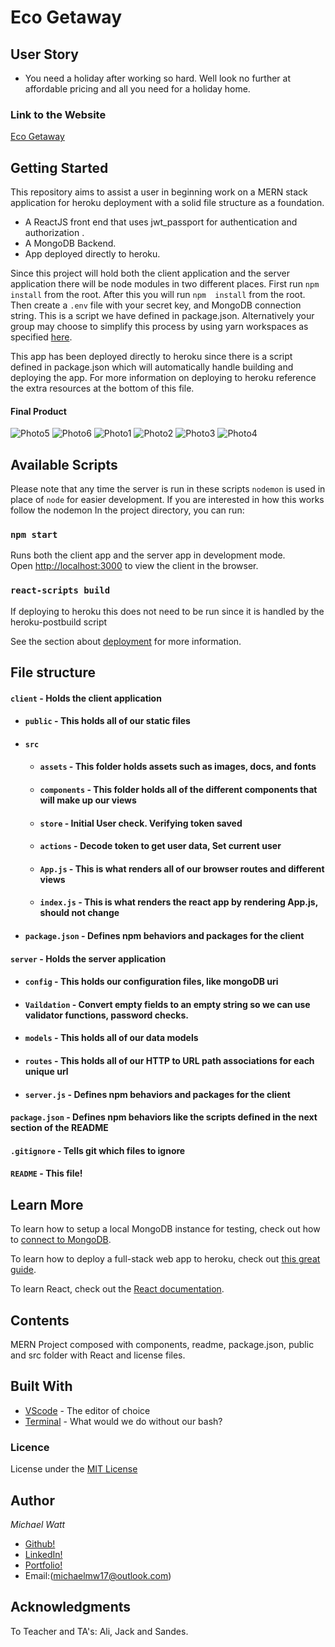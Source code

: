 # Eco Getaway

## User Story

- You need a holiday after working so hard. Well look no further at affordable pricing and all you need for a holiday home.

### Link to the Website

[Eco Getaway](https://eco-getaway.herokuapp.com/)


## Getting Started
This repository aims to assist a user in beginning work on a MERN stack application for heroku deployment with a solid file structure as a foundation. 

- A ReactJS front end that uses jwt_passport for authentication and authorization .
- A MongoDB Backend.
- App deployed directly to heroku.

Since this project will hold both the client application and the server application there will be node modules in two different places. First run `npm install` from the root. After this you will run `npm  install` from the root. Then create a `.env` file with your secret key, and MongoDB connection string. This is a script we have defined in package.json. Alternatively your group may choose to simplify this process by using yarn workspaces as specified [here](https://yarnpkg.com/lang/en/docs/workspaces/).

This app has been deployed directly to heroku since there is a script defined in package.json which will automatically handle building and deploying the app. For more information on deploying to heroku reference the extra resources at the bottom of this file.


#### Final Product

![Photo5](client/public/Images/Screen5.png)
![Photo6](client/public/Images/Screen6.png)
![Photo1](client/public/Images/Screen7.png)
![Photo2](client/public/Images/Screen2.png)
![Photo3](client/public/Images/Screen1.png)
![Photo4](client/public/Images/Screen3.png)


## Available Scripts

Please note that any time the server is run in these scripts `nodemon` is used in place of `node` for easier development. If you are interested in how this works follow the nodemon In the project directory, you can run:

### `npm start`

Runs both the client app and the server app in development mode.<br>
Open [http://localhost:3000](http://localhost:3000) to view the client in the browser.


### `react-scripts build`

If deploying to heroku this does not need to be run since it is handled by the heroku-postbuild script<br>

See the section about [deployment](https://facebook.github.io/create-react-app/docs/deployment) for more information.

## File structure
#### `client` - Holds the client application
- #### `public` - This holds all of our static files
- #### `src`
    - #### `assets` - This folder holds assets such as images, docs, and fonts
    - #### `components` - This folder holds all of the different components that will make up our views
    - #### `store` - Initial User check. Verifying token saved
    - #### `actions` - Decode token to get user data, Set current user
    - #### `App.js` - This is what renders all of our browser routes and different views
    - #### `index.js` - This is what renders the react app by rendering App.js, should not change
- #### `package.json` - Defines npm behaviors and packages for the client
#### `server` - Holds the server application
- #### `config` - This holds our configuration files, like mongoDB uri
- #### `Vaildation` - Convert empty fields to an empty string so we can use validator functions, password checks.
- #### `models` - This holds all of our data models
- #### `routes` - This holds all of our HTTP to URL path associations for each unique url
- #### `server.js` - Defines npm behaviors and packages for the client
#### `package.json` - Defines npm behaviors like the scripts defined in the next section of the README
#### `.gitignore` - Tells git which files to ignore
#### `README` - This file!

## Learn More
To learn how to setup a local MongoDB instance for testing, check out how to [connect to MongoDB](https://docs.mongodb.com/guides/server/drivers/).

To learn how to deploy a full-stack web app to heroku, check out [this great guide](https://daveceddia.com/deploy-react-express-app-heroku/).

To learn React, check out the [React documentation](https://reactjs.org/).

## Contents
MERN Project composed with components,  readme, package.json, public and src folder with React and license files.

## Built With

- [VScode](https://code.visualstudio.com/) - The editor of choice
- [Terminal](https://gitforwindows.org/) - What would we do without our bash?

### Licence

License under the [MIT License](LICENSE)
​
## Author

_Michael Watt_

- [Github!](https://github.com/Michaelmw17)
- [LinkedIn!](https://www.linkedin.com/in/michael-watt-6a76961b3/)
- [Portfolio!](http://michaelmw17.github.io/)
- Email:(michaelmw17@outlook.com)
​​

## Acknowledgments

To Teacher and TA's:
Ali, Jack and Sandes.


